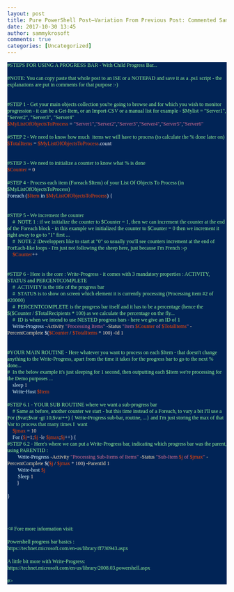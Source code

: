 ```yaml
---
layout: post
title: Pure PowerShell Post–Variation From Previous Post: Commented Sample Using PowerShell Progress Bar With Secondary Progress Bar …
date: 2017-10-30 13:45
author: sammykrosoft
comments: true
categories: [Uncategorized]
---
```

<p class="MsoNormal" style="background: #012456;margin: 0cm 0cm 0pt;line-height: normal"><span><span style="font-family: Lucida Console"><span style="color: #98fb98;font-size: 9pt">#STEPS FOR USING A PROGRESS BAR - With Child Progress Bar...</span></span></span><span></span></p>
<p class="MsoNormal" style="background: #012456;margin: 0cm 0cm 0pt;line-height: normal"><span><span style="font-family: Lucida Console"><span style="color: #f5f5f5;font-size: 9pt"> </span></span></span></p>
<p class="MsoNormal" style="background: #012456;margin: 0cm 0cm 0pt;line-height: normal"><span><span style="font-family: Lucida Console"><span style="color: #98fb98;font-size: 9pt">#NOTE: You can copy paste that whole post to an ISE or a NOTEPAD and save it as a .ps1 script - the explanations are put in comments for that purpose :-)</span></span></span><span></span></p>
<p class="MsoNormal" style="background: #012456;margin: 0cm 0cm 0pt;line-height: normal"><span><span style="font-family: Lucida Console"><span style="color: #f5f5f5;font-size: 9pt"> </span></span></span></p>
<p class="MsoNormal" style="background: #012456;margin: 0cm 0cm 0pt;line-height: normal"><span><span style="font-family: Lucida Console"><span style="color: #f5f5f5;font-size: 9pt"> </span></span></span></p>
<p class="MsoNormal" style="background: #012456;margin: 0cm 0cm 0pt;line-height: normal"><span><span style="font-family: Lucida Console"><span style="color: #98fb98;font-size: 9pt">#STEP 1 - Get your main objects collection you're going to browse and for which you wish to monitor progression - it can be a Get-Item, or an Import-CSV or a manual list for example - $Mylist = "Server1", "Server2", "Server3", "Server4"</span></span></span><span></span></p>
<p class="MsoNormal" style="background: #012456;margin: 0cm 0cm 0pt;line-height: normal"><span style="font-family: Lucida Console"><span><span style="color: #ff4500"><span style="font-size: 9pt">$MyListOfObjectsToProcess</span></span></span><span><span style="font-size: 9pt"><span style="color: #000000"> </span><span><span style="color: #d3d3d3">=</span></span><span style="color: #000000"> </span><span><span style="color: #db7093">"Server1"</span></span><span><span style="color: #d3d3d3">,</span></span><span><span style="color: #db7093">"Server2"</span></span><span><span style="color: #d3d3d3">,</span></span><span><span style="color: #db7093">"Server3"</span></span><span><span style="color: #d3d3d3">,</span></span><span><span style="color: #db7093">"Server4"</span></span><span><span style="color: #d3d3d3">,</span></span><span><span style="color: #db7093">"Server5"</span></span><span><span style="color: #d3d3d3">,</span></span></span><span><span style="color: #db7093;font-size: 9pt">"Server6"</span></span><span></span></span></span></p>
<p class="MsoNormal" style="background: #012456;margin: 0cm 0cm 0pt;line-height: normal"><span><span style="font-family: Lucida Console"><span style="color: #f5f5f5;font-size: 9pt"> </span></span></span></p>
<p class="MsoNormal" style="background: #012456;margin: 0cm 0cm 0pt;line-height: normal"><span><span style="font-family: Lucida Console"><span style="color: #98fb98;font-size: 9pt">#STEP 2 - We need to know how much<span>  </span>items we will have to process (to calculate the % done later on) </span></span></span><span></span></p>
<p class="MsoNormal" style="background: #012456;margin: 0cm 0cm 0pt;line-height: normal"><span style="font-family: Lucida Console"><span><span style="color: #ff4500"><span style="font-size: 9pt">$TotalItems</span></span></span><span><span style="font-size: 9pt"><span style="color: #000000"> </span><span><span style="color: #d3d3d3">=</span></span><span style="color: #000000"> </span><span><span style="color: #ff4500">$MyListOfObjectsToProcess</span></span><span><span style="color: #d3d3d3">.</span></span></span><span><span style="color: #f5f5f5;font-size: 9pt">count</span></span></span></span></p>
<p class="MsoNormal" style="background: #012456;margin: 0cm 0cm 0pt;line-height: normal"><span><span style="font-family: Lucida Console"><span style="color: #f5f5f5;font-size: 9pt"> </span></span></span></p>
<p class="MsoNormal" style="background: #012456;margin: 0cm 0cm 0pt;line-height: normal"><span><span style="font-family: Lucida Console"><span style="color: #f5f5f5;font-size: 9pt"> </span></span></span></p>
<p class="MsoNormal" style="background: #012456;margin: 0cm 0cm 0pt;line-height: normal"><span><span style="font-family: Lucida Console"><span style="color: #98fb98;font-size: 9pt">#STEP 3 - We need to initialize a counter to know what % is done</span></span></span><span></span></p>
<p class="MsoNormal" style="background: #012456;margin: 0cm 0cm 0pt;line-height: normal"><span style="font-family: Lucida Console"><span><span style="color: #ff4500"><span style="font-size: 9pt">$Counter</span></span></span><span><span style="font-size: 9pt"><span style="color: #000000"> </span><span><span style="color: #d3d3d3">=</span></span><span style="color: #000000"> </span></span><span><span style="color: #ffe4c4;font-size: 9pt">0</span></span><span></span></span></span></p>
<p class="MsoNormal" style="background: #012456;margin: 0cm 0cm 0pt;line-height: normal"><span><span style="font-family: Lucida Console"><span style="color: #f5f5f5;font-size: 9pt"> </span></span></span></p>
<p class="MsoNormal" style="background: #012456;margin: 0cm 0cm 0pt;line-height: normal"><span><span style="font-family: Lucida Console"><span style="color: #98fb98;font-size: 9pt">#STEP 4 - Process each item (Foreach $Item) of your List Of Objects To Process (in $MyListOfObjectsToProcess)</span></span></span><span></span></p>
<p class="MsoNormal" style="background: #012456;margin: 0cm 0cm 0pt;line-height: normal"><span style="font-family: Lucida Console"><span><span style="color: #e0ffff"><span style="font-size: 9pt">Foreach</span></span></span><span><span style="font-size: 9pt"><span style="color: #000000"> </span><span><span style="color: #f5f5f5">(</span></span><span><span style="color: #ff4500">$Item</span></span><span style="color: #000000"> </span><span><span style="color: #e0ffff">in</span></span><span style="color: #000000"> </span><span><span style="color: #ff4500">$MyListOfObjectsToProcess</span></span><span><span style="color: #f5f5f5">)</span></span><span style="color: #000000"> </span></span><span><span style="color: #f5f5f5;font-size: 9pt">{</span></span></span></span></p>
<p class="MsoNormal" style="background: #012456;margin: 0cm 0cm 0pt;line-height: normal"><span><span style="font-family: Lucida Console"><span style="color: #f5f5f5;font-size: 9pt"> </span></span></span></p>
<p class="MsoNormal" style="background: #012456;margin: 0cm 0cm 0pt;line-height: normal"><span><span style="font-family: Lucida Console"><span style="color: #f5f5f5;font-size: 9pt"> </span></span></span></p>
<p class="MsoNormal" style="background: #012456;margin: 0cm 0cm 0pt;line-height: normal"><span><span style="font-family: Lucida Console"><span style="color: #98fb98;font-size: 9pt">#STEP 5 - We increment the counter</span></span></span><span></span></p>
<p class="MsoNormal" style="background: #012456;margin: 0cm 0cm 0pt;line-height: normal"><span><span style="font-family: Lucida Console"><span><span style="color: #000000"><span style="font-size: 9pt">    </span></span></span><span><span style="color: #98fb98;font-size: 9pt">#<span>  </span>NOTE 1 : if we initialize the counter to $Counter = 1, then we can increment the counter at the end of the Foreach block - in this example we initialized the counter to $Counter = 0 then we increment it right away to go to "1" first ... </span></span></span><span></span></span></p>
<p class="MsoNormal" style="background: #012456;margin: 0cm 0cm 0pt;line-height: normal"><span><span style="font-family: Lucida Console"><span><span style="color: #000000"><span style="font-size: 9pt">    </span></span></span><span><span style="color: #98fb98;font-size: 9pt">#<span>  </span>NOTE 2 :Developpers like to start at "0" so usually you'll see counters increment at the end of ForEach-like loops - I'm just not following the sheep here, just because I'm French :-p</span></span></span><span></span></span></p>
<p class="MsoNormal" style="background: #012456;margin: 0cm 0cm 0pt;line-height: normal"><span><span style="font-family: Lucida Console"><span><span style="color: #000000"><span style="font-size: 9pt">    </span></span></span><span style="font-size: 9pt"><span><span style="color: #ff4500">$Counter</span></span></span><span><span style="color: #d3d3d3;font-size: 9pt">++</span></span></span><span></span></span></p>
<p class="MsoNormal" style="background: #012456;margin: 0cm 0cm 0pt;line-height: normal"><span><span style="font-family: Lucida Console"><span style="color: #f5f5f5;font-size: 9pt"> </span></span></span></p>
<p class="MsoNormal" style="background: #012456;margin: 0cm 0cm 0pt;line-height: normal"><span><span style="font-family: Lucida Console"><span style="color: #f5f5f5;font-size: 9pt"> </span></span></span></p>
<p class="MsoNormal" style="background: #012456;margin: 0cm 0cm 0pt;line-height: normal"><span><span style="font-family: Lucida Console"><span style="color: #98fb98;font-size: 9pt">#STEP 6 - Here is the core : Write-Progress - it comes with 3 mandatory properties : ACTIVITY, STATUS and PERCENTCOMPLETE</span></span></span><span></span></p>
<p class="MsoNormal" style="background: #012456;margin: 0cm 0cm 0pt;line-height: normal"><span><span style="font-family: Lucida Console"><span><span style="color: #000000"><span style="font-size: 9pt">    </span></span></span><span><span style="color: #98fb98;font-size: 9pt">#<span>  </span>ACTIVITY is the title of the progress bar</span></span></span><span></span></span></p>
<p class="MsoNormal" style="background: #012456;margin: 0cm 0cm 0pt;line-height: normal"><span><span style="font-family: Lucida Console"><span><span style="color: #000000"><span style="font-size: 9pt">    </span></span></span><span><span style="color: #98fb98;font-size: 9pt">#<span>  </span>STATUS is to show on screen which element it is currently processing (Processing item #2 of #20000)</span></span></span><span></span></span></p>
<p class="MsoNormal" style="background: #012456;margin: 0cm 0cm 0pt;line-height: normal"><span><span style="font-family: Lucida Console"><span><span style="color: #000000"><span style="font-size: 9pt">    </span></span></span><span><span style="color: #98fb98;font-size: 9pt">#<span>  </span>PERCENTCOMPLETE is the progress bar itself and it has to be a percentage (hence the $($Counter / $TotalRecipients * 100) as we calculate the percentage on the fly...</span></span></span><span></span></span></p>
<p class="MsoNormal" style="background: #012456;margin: 0cm 0cm 0pt;line-height: normal"><span><span style="font-family: Lucida Console"><span><span style="color: #000000"><span style="font-size: 9pt">    </span></span></span><span><span style="color: #98fb98;font-size: 9pt">#<span>  </span>ID is when we intend to use NESTED progress bars - here we give an ID of 1</span></span></span><span></span></span></p>
<p class="MsoNormal" style="background: #012456;margin: 0cm 0cm 0pt;line-height: normal"><span><span style="font-family: Lucida Console"><span><span style="color: #000000"><span style="font-size: 9pt">    </span></span></span><span style="font-size: 9pt"><span><span style="color: #e0ffff">Write-Progress</span></span><span style="color: #000000"> </span><span><span style="color: #ffe4b5">-Activity</span></span><span style="color: #000000"> </span><span><span style="color: #db7093">"Processing Items"</span></span><span style="color: #000000"> </span><span><span style="color: #ffe4b5">-Status</span></span><span style="color: #000000"> </span><span><span style="color: #db7093">"Item </span></span><span><span style="color: #ff4500">$Counter</span></span><span><span style="color: #db7093"> of </span></span><span><span style="color: #ff4500">$TotalItems</span></span><span><span style="color: #db7093">"</span></span><span style="color: #000000"> </span><span><span style="color: #ffe4b5">-PercentComplete</span></span><span style="color: #000000"> </span><span><span style="color: #f5f5f5">$(</span></span><span><span style="color: #ff4500">$Counter</span></span><span style="color: #000000"> </span><span><span style="color: #d3d3d3">/</span></span><span style="color: #000000"> </span><span><span style="color: #ff4500">$TotalItems</span></span><span style="color: #000000"> </span><span><span style="color: #d3d3d3">*</span></span><span style="color: #000000"> </span><span><span style="color: #ffe4c4">100</span></span><span><span style="color: #f5f5f5">)</span></span><span style="color: #000000"> </span><span><span style="color: #ffe4b5">-Id</span></span><span style="color: #000000"> </span></span><span><span style="color: #ffe4c4;font-size: 9pt">1</span></span></span><span></span></span></p>
<p class="MsoNormal" style="background: #012456;margin: 0cm 0cm 0pt;line-height: normal"><span><span style="font-family: Lucida Console"><span style="color: #f5f5f5;font-size: 9pt"> </span></span></span></p>
<p class="MsoNormal" style="background: #012456;margin: 0cm 0cm 0pt;line-height: normal"><span><span style="font-family: Lucida Console"><span style="color: #f5f5f5;font-size: 9pt"> </span></span></span></p>
<p class="MsoNormal" style="background: #012456;margin: 0cm 0cm 0pt;line-height: normal"><span><span style="font-family: Lucida Console"><span style="color: #98fb98;font-size: 9pt">#YOUR MAIN ROUTINE - Here whatever you want to process on each $Item - that doesn't change anything to the Write-Progress, apart from the time it takes for the progress bar to go to the next % done...</span></span></span><span></span></p>
<p class="MsoNormal" style="background: #012456;margin: 0cm 0cm 0pt;line-height: normal"><span><span style="font-family: Lucida Console"><span style="color: #98fb98;font-size: 9pt">#<span>  </span>In the below example it's just sleeping for 1 second, then outputting each $Item we're processing for the Demo purposes ...</span></span></span><span></span></p>
<p class="MsoNormal" style="background: #012456;margin: 0cm 0cm 0pt;line-height: normal"><span><span style="font-family: Lucida Console"><span><span style="color: #000000"><span style="font-size: 9pt">    </span></span></span><span style="font-size: 9pt"><span><span style="color: #e0ffff">sleep</span></span><span style="color: #000000"> </span></span><span><span style="color: #ffe4c4;font-size: 9pt">1</span></span></span><span></span></span></p>
<p class="MsoNormal" style="background: #012456;margin: 0cm 0cm 0pt;line-height: normal"><span><span style="font-family: Lucida Console"><span><span style="color: #000000"><span style="font-size: 9pt">    </span></span></span><span style="font-size: 9pt"><span><span style="color: #e0ffff">Write-Host</span></span><span style="color: #000000"> </span></span><span><span style="color: #ff4500;font-size: 9pt">$Item</span></span></span><span></span></span></p>
<p class="MsoNormal" style="background: #012456;margin: 0cm 0cm 0pt;line-height: normal"><span><span style="font-family: Lucida Console"><span style="color: #f5f5f5;font-size: 9pt"> </span></span></span></p>
<p class="MsoNormal" style="background: #012456;margin: 0cm 0cm 0pt;line-height: normal"><span><span style="font-family: Lucida Console"><span style="color: #98fb98;font-size: 9pt">#STEP 6.1 - YOUR SUB ROUTINE where we want a sub-progress bar</span></span></span><span></span></p>
<p class="MsoNormal" style="background: #012456;margin: 0cm 0cm 0pt;line-height: normal"><span><span style="font-family: Lucida Console"><span><span style="color: #000000"><span style="font-size: 9pt">    </span></span></span><span><span style="color: #98fb98;font-size: 9pt"># Same as before, another counter we start - but this time instead of a Foreach, to vary a bit I'll use a For ($var;$var -gt 10;$var++) { Write-Progress sub-bar, routine, ...} and I'm just storing the max of that Var to process that many times I<span>  </span>want</span></span></span><span></span></span></p>
<p class="MsoNormal" style="background: #012456;margin: 0cm 0cm 0pt;line-height: normal"><span style="font-family: Lucida Console"><span><span><span style="color: #000000"><span style="font-size: 9pt">    </span></span></span></span><span style="font-size: 9pt"><span lang="FR"><span style="color: #ff4500">$jmax</span></span></span><span lang="FR"><span style="font-size: 9pt"><span style="color: #000000"> </span><span><span style="color: #d3d3d3">=</span></span><span style="color: #000000"> </span></span><span><span style="color: #ffe4c4;font-size: 9pt">10</span></span><span></span></span></span></p>
<p class="MsoNormal" style="background: #012456;margin: 0cm 0cm 0pt;line-height: normal"><span lang="FR"><span style="font-family: Lucida Console"><span><span style="color: #000000"><span style="font-size: 9pt">    </span></span></span><span style="font-size: 9pt"><span><span style="color: #e0ffff">For</span></span><span style="color: #000000"> </span><span><span style="color: #f5f5f5">(</span></span><span><span style="color: #ff4500">$j</span></span><span><span style="color: #d3d3d3">=</span></span><span><span style="color: #ffe4c4">1</span></span><span><span style="color: #f5f5f5">;</span></span><span><span style="color: #ff4500">$j</span></span><span style="color: #000000"> </span><span><span style="color: #d3d3d3">-le</span></span><span style="color: #000000"> </span><span><span style="color: #ff4500">$jmax</span></span><span><span style="color: #f5f5f5">;</span></span><span><span style="color: #ff4500">$j</span></span><span><span style="color: #d3d3d3">++</span></span><span><span style="color: #f5f5f5">)</span></span><span style="color: #000000"> </span></span><span><span style="color: #f5f5f5;font-size: 9pt">{</span></span></span></span></p>
<p class="MsoNormal" style="background: #012456;margin: 0cm 0cm 0pt;line-height: normal"><span><span style="font-family: Lucida Console"><span style="color: #98fb98;font-size: 9pt">#STEP 6.2 - Here's where we can put a Write-Progress bar, indicating which progress bar was the parent, using PARENTID :</span></span></span><span></span></p>
<p class="MsoNormal" style="background: #012456;margin: 0cm 0cm 0pt;line-height: normal"><span><span style="font-family: Lucida Console"><span><span style="color: #000000"><span style="font-size: 9pt">        </span></span></span><span style="font-size: 9pt"><span><span style="color: #e0ffff">Write-Progress</span></span><span style="color: #000000"> </span><span><span style="color: #ffe4b5">-Activity</span></span><span style="color: #000000"> </span><span><span style="color: #db7093">"Processing Sub-Items of Items"</span></span><span style="color: #000000"> </span><span><span style="color: #ffe4b5">-Status</span></span><span style="color: #000000"> </span><span><span style="color: #db7093">"Sub-Item </span></span><span><span style="color: #ff4500">$j</span></span><span><span style="color: #db7093"> of </span></span><span><span style="color: #ff4500">$jmax</span></span><span><span style="color: #db7093">"</span></span><span style="color: #000000"> </span><span><span style="color: #ffe4b5">-PercentComplete</span></span><span style="color: #000000"> </span><span><span style="color: #f5f5f5">$(</span></span><span><span style="color: #ff4500">$j</span></span><span style="color: #000000"> </span><span><span style="color: #d3d3d3">/</span></span><span style="color: #000000"> </span><span><span style="color: #ff4500">$jmax</span></span><span style="color: #000000"> </span><span><span style="color: #d3d3d3">*</span></span><span style="color: #000000"> </span><span><span style="color: #ffe4c4">100</span></span><span><span style="color: #f5f5f5">)</span></span><span style="color: #000000"> </span><span><span style="color: #ffe4b5">-ParentId</span></span><span style="color: #000000"> </span></span><span><span style="color: #ffe4c4;font-size: 9pt">1</span></span></span><span></span></span></p>
<p class="MsoNormal" style="background: #012456;margin: 0cm 0cm 0pt;line-height: normal"><span><span style="font-family: Lucida Console"><span><span style="color: #000000"><span style="font-size: 9pt">        </span></span></span><span style="font-size: 9pt"><span><span style="color: #e0ffff">Write-host</span></span><span style="color: #000000"> </span></span><span><span style="color: #ff4500;font-size: 9pt">$j</span></span></span><span></span></span></p>
<p class="MsoNormal" style="background: #012456;margin: 0cm 0cm 0pt;line-height: normal"><span><span style="font-family: Lucida Console"><span><span style="color: #000000"><span style="font-size: 9pt">        </span></span></span><span style="font-size: 9pt"><span><span style="color: #e0ffff">Sleep</span></span><span style="color: #000000"> </span></span><span><span style="color: #ffe4c4;font-size: 9pt">1</span></span></span><span></span></span></p>
<p class="MsoNormal" style="background: #012456;margin: 0cm 0cm 0pt;line-height: normal"><span><span style="font-family: Lucida Console"><span style="color: #000000"><span style="font-size: 9pt">`<span>      </span></span></span><span><span style="color: #f5f5f5;font-size: 9pt">}</span></span></span></span></p>
<p class="MsoNormal" style="background: #012456;margin: 0cm 0cm 0pt;line-height: normal"><span><span style="font-family: Lucida Console"><span style="color: #f5f5f5;font-size: 9pt"> </span></span></span></p>
<p class="MsoNormal" style="background: #012456;margin: 0cm 0cm 0pt;line-height: normal"><span><span style="font-family: Lucida Console"><span style="color: #f5f5f5;font-size: 9pt">}</span></span></span></p>
<p class="MsoNormal" style="background: #012456;margin: 0cm 0cm 0pt;line-height: normal"><span><span style="font-family: Lucida Console"><span style="color: #f5f5f5;font-size: 9pt"> </span></span></span></p>
<p class="MsoNormal" style="background: #012456;margin: 0cm 0cm 0pt;line-height: normal"><span><span style="font-family: Lucida Console"><span style="color: #f5f5f5;font-size: 9pt"> </span></span></span></p>
<p class="MsoNormal" style="background: #012456;margin: 0cm 0cm 0pt;line-height: normal"><span><span style="font-family: Lucida Console"><span style="color: #f5f5f5;font-size: 9pt"> </span></span></span></p>
<p class="MsoNormal" style="background: #012456;margin: 0cm 0cm 0pt;line-height: normal"><span><span style="font-family: Lucida Console"><span style="color: #f5f5f5;font-size: 9pt"> </span></span></span></p>
<p class="MsoNormal" style="background: #012456;margin: 0cm 0cm 0pt;line-height: normal"><span><span style="font-family: Lucida Console"><span style="color: #98fb98;font-size: 9pt">&lt;# Fore more information visit:</span></span></span></p>
<p class="MsoNormal" style="background: #012456;margin: 0cm 0cm 0pt;line-height: normal"><span><span style="font-family: Lucida Console"><span style="color: #98fb98;font-size: 9pt"> </span></span></span></p>
<p class="MsoNormal" style="background: #012456;margin: 0cm 0cm 0pt;line-height: normal"><span><span style="font-family: Lucida Console"><span style="color: #98fb98;font-size: 9pt">Powershell progress bar basics :</span></span></span></p>
<p class="MsoNormal" style="background: #012456;margin: 0cm 0cm 0pt;line-height: normal"><span><span style="font-family: Lucida Console"><span style="color: #98fb98;font-size: 9pt">https://technet.microsoft.com/en-us/library/ff730943.aspx</span></span></span></p>
<p class="MsoNormal" style="background: #012456;margin: 0cm 0cm 0pt;line-height: normal"><span><span style="font-family: Lucida Console"><span style="color: #98fb98;font-size: 9pt"> </span></span></span></p>
<p class="MsoNormal" style="background: #012456;margin: 0cm 0cm 0pt;line-height: normal"><span><span style="font-family: Lucida Console"><span style="color: #98fb98;font-size: 9pt">A little bit more with Write-Progress:</span></span></span></p>
<p class="MsoNormal" style="background: #012456;margin: 0cm 0cm 0pt;line-height: normal"><span><span style="font-family: Lucida Console"><span style="color: #98fb98;font-size: 9pt">https://technet.microsoft.com/en-us/library/2008.03.powershell.aspx</span></span></span></p>
<p class="MsoNormal" style="background: #012456;margin: 0cm 0cm 0pt;line-height: normal"><span><span style="font-family: Lucida Console"><span style="color: #98fb98;font-size: 9pt"> </span></span></span></p>
<p class="MsoNormal" style="background: #012456;margin: 0cm 0cm 0pt;line-height: normal"><span><span style="font-family: Lucida Console"><span style="color: #98fb98;font-size: 9pt">#&gt; </span></span></span></p>
<p class="MsoNormal" style="margin: 0cm 0cm 8pt;line-height: 12pt"><span style="font-family: Calibri"><span style="color: #000000;font-size: 11pt"> </span></span></p>
